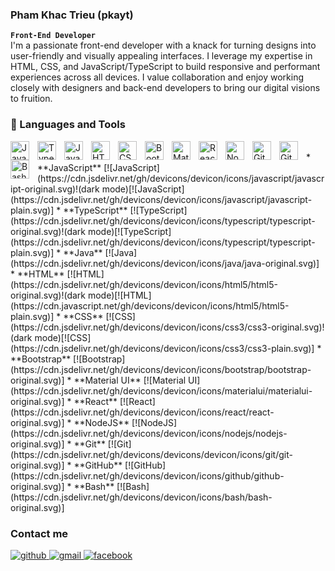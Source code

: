 ### Pham Khac Trieu (pkayt)
**`Front-End Developer`**
</br>
I'm a passionate front-end developer with a knack for turning designs into user-friendly and visually appealing interfaces. I leverage my expertise in HTML, CSS, and JavaScript/TypeScript to build responsive and performant experiences across all devices. I value collaboration and enjoy working closely with designers and back-end developers to bring our digital visions to fruition.

### 🧰 Languages and Tools

<img align="left" alt="JavaScript" width="30px" style="padding-right:10px;" src="https://cdn.jsdelivr.net/gh/devicons/devicon/icons/javascript/javascript-plain.svg" />
<img align="left" alt="TypeScript" width="30px" style="padding-right:10px;" src="https://cdn.jsdelivr.net/gh/devicons/devicon/icons/typescript/typescript-plain.svg" />
<img align="left" alt="Java" width="30px" style="padding-right:10px;" src="https://cdn.jsdelivr.net/gh/devicons/devicon/icons/java/java-original.svg"/>
<img align="left" alt="HTML" width="30px" style="padding-right:10px;" src="https://cdn.jsdelivr.net/gh/devicons/devicon/icons/html5/html5-plain.svg" />
<img align="left" alt="CSS" width="30px" style="padding-right:10px;" src="https://cdn.jsdelivr.net/gh/devicons/devicon/icons/css3/css3-plain.svg" />
<img align="left" alt="Bootstrap" width="30px" style="padding-right:10px;" src="https://cdn.jsdelivr.net/gh/devicons/devicon/icons/bootstrap/bootstrap-original.svg" />
<img align="left" alt="Material UI" width="30px" style="padding-right:10px;" src="https://cdn.jsdelivr.net/gh/devicons/devicon/icons/materialui/materialui-original.svg" />
<img align="left" alt="React" width="30px" style="padding-right:10px;" src="https://cdn.jsdelivr.net/gh/devicons/devicon/icons/react/react-original.svg" />
<img align="left" alt="NodeJS" width="30px" style="padding-right:10px;" src="https://cdn.jsdelivr.net/gh/devicons/devicon/icons/nodejs/nodejs-original.svg" />
<img align="left" alt="Git" width="30px" style="padding-right:10px;" src="https://cdn.jsdelivr.net/gh/devicons/devicon/icons/git/git-original.svg" />
<img align="left" alt="GitHub" width="30px" style="padding-right:10px;" src="https://cdn.jsdelivr.net/gh/devicons/devicon/icons/github/github-original.svg" />
<img align="left" alt="Bash" width="30px" style="padding-right:10px;" src="https://cdn.jsdelivr.net/gh/devicons/devicon/icons/bash/bash-original.svg" />
</br>
*  **JavaScript**  [![JavaScript](https://cdn.jsdelivr.net/gh/devicons/devicon/icons/javascript/javascript-original.svg)!(dark mode)[![JavaScript](https://cdn.jsdelivr.net/gh/devicons/devicon/icons/javascript/javascript-plain.svg)]
*  **TypeScript**  [![TypeScript](https://cdn.jsdelivr.net/gh/devicons/devicon/icons/typescript/typescript-original.svg)!(dark mode)[![TypeScript](https://cdn.jsdelivr.net/gh/devicons/devicon/icons/typescript/typescript-plain.svg)]
*  **Java**  [![Java](https://cdn.jsdelivr.net/gh/devicons/devicon/icons/java/java-original.svg)]
*  **HTML**  [![HTML](https://cdn.jsdelivr.net/gh/devicons/devicon/icons/html5/html5-original.svg)!(dark mode)[![HTML](https://cdn.javascript.net/gh/devicons/devicon/icons/html5/html5-plain.svg)]
*  **CSS**  [![CSS](https://cdn.jsdelivr.net/gh/devicons/devicon/icons/css3/css3-original.svg)!(dark mode)[![CSS](https://cdn.jsdelivr.net/gh/devicons/devicon/icons/css3/css3-plain.svg)]
*  **Bootstrap**  [![Bootstrap](https://cdn.jsdelivr.net/gh/devicons/devicon/icons/bootstrap/bootstrap-original.svg)]
*  **Material UI**  [![Material UI](https://cdn.jsdelivr.net/gh/devicons/devicon/icons/materialui/materialui-original.svg)]
*  **React**  [![React](https://cdn.jsdelivr.net/gh/devicons/devicon/icons/react/react-original.svg)]
*  **NodeJS**  [![NodeJS](https://cdn.jsdelivr.net/gh/devicons/devicon/icons/nodejs/nodejs-original.svg)]
*  **Git**  [![Git](https://cdn.jsdelivr.net/gh/devicons/devicons/devicon/icons/git/git-original.svg)]
*  **GitHub**  [![GitHub](https://cdn.jsdelivr.net/gh/devicons/devicon/icons/github/github-original.svg)]
*  **Bash**  [![Bash](https://cdn.jsdelivr.net/gh/devicons/devicon/icons/bash/bash-original.svg)]



### Contact me  
<div align="left">
<a href="https://github.com/p-kayt" target="_blank">
<img src=https://img.shields.io/badge/github-%2324292e.svg?&style=for-the-badge&logo=github&logoColor=white alt=github style="margin-bottom: 5px;" />
</a>
<a href="mailto:trieuphamkt59@gmail.com" target="_blank">
<img src="https://img.shields.io/badge/gmail-%23DD4B39.svg?&style=for-the-badge&logo=gmail&logoColor=white" alt=gmail style="margin-bottom: 5px;" />
</a> 
<a href="https://www.facebook.com/pkhactrieu/" target="_blank">
<img src=https://img.shields.io/badge/facebook-%232E87FB.svg?&style=for-the-badge&logo=facebook&logoColor=white alt=facebook style="margin-bottom: 5px;" />
</a> 
</div> 
<!--
**p-kayt/p-kayt** is a ✨ _special_ ✨ repository because its `README.md` (this file) appears on your GitHub profile.

Here are some ideas to get you started:

- 🔭 I’m currently working on ...
- 🌱 I’m currently learning ...
- 👯 I’m looking to collaborate on ...
- 🤔 I’m looking for help with ...
- 💬 Ask me about ...
- 📫 How to reach me: ...
- 😄 Pronouns: ...
- ⚡ Fun fact: ...
-->
